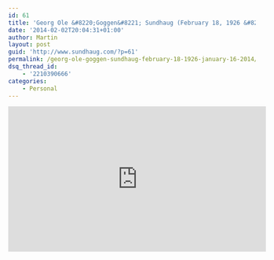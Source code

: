 ```yaml
---
id: 61
title: 'Georg Ole &#8220;Goggen&#8221; Sundhaug (February 18, 1926 &#8211; January 16, 2014)'
date: '2014-02-02T20:04:31+01:00'
author: Martin
layout: post
guid: 'http://www.sundhaug.com/?p=61'
permalink: /georg-ole-goggen-sundhaug-february-18-1926-january-16-2014/
dsq_thread_id:
    - '2210390666'
categories:
    - Personal
---
```


<span class="embed-youtube" style="text-align:center; display: block;"><iframe allowfullscreen="true" class="youtube-player" height="296" loading="lazy" sandbox="allow-scripts allow-same-origin allow-popups allow-presentation" src="https://www.youtube.com/embed/HKh6XxYbbIc?version=3&rel=1&showsearch=0&showinfo=1&iv_load_policy=1&fs=1&hl=en-US&autohide=2&wmode=transparent" style="border:0;" width="525"></iframe></span>
